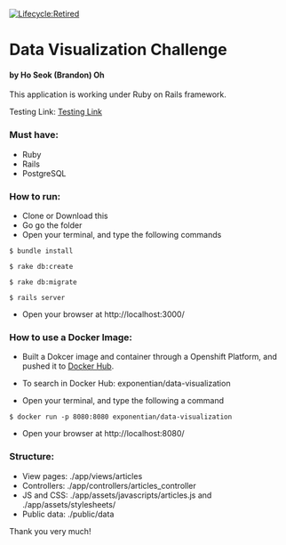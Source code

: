 [![Lifecycle:Retired](https://img.shields.io/badge/Lifecycle-Retired-d45500)](<Redirect-URL>)

# Data Visualization Challenge

#### by Ho Seok (Brandon) Oh

This application is working under Ruby on Rails framework.

Testing Link: [Testing Link]

### Must have:
- Ruby
- Rails
- PostgreSQL

### How to run:
- Clone or Download this
- Go go the folder
- Open your terminal, and type the following commands


```
$ bundle install
```

```
$ rake db:create
```

```
$ rake db:migrate
```

```
$ rails server
```

- Open your browser at http://localhost:3000/


### How to use a Docker Image:
- Built a Dokcer image and container through a Openshift Platform, and pushed it to [Docker Hub].
- To search in Docker Hub: exponentian/data-visualization

- Open your terminal, and type the following a command

```
$ docker run -p 8080:8080 exponentian/data-visualization
```

- Open your browser at http://localhost:8080/


### Structure:
- View pages: ./app/views/articles
- Controllers: ./app/controllers/articles_controller
- JS and CSS: ./app/assets/javascripts/articles.js and ./app/assets/stylesheets/
- Public data: ./public/data



[Testing Link]: <https://data-visualization-hoseokoh.herokuapp.com/>
[Docker Hub]: <https://hub.docker.com/>


Thank you very much!
